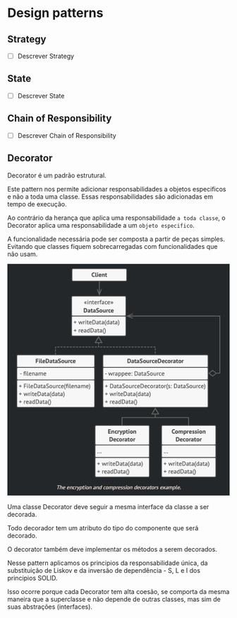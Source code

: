 # Design patterns

## Strategy

- [ ] Descrever Strategy

## State

- [ ] Descrever State

## Chain of Responsibility

- [ ] Descrever Chain of Responsibility

## Decorator

Decorator é um padrão estrutural.

Este pattern nos permite adicionar responsabilidades a objetos especificos e não a toda uma classe. Essas responsabilidades são adicionadas em tempo de execução.

Ao contrário da herança que aplica uma responsabilidade `a toda classe`, o
Decorator aplica uma responsabilidade a um `objeto especifico`.

A funcionalidade necessária pode ser composta a partir de peças simples. Evitando que classes fiquem sobrecarregadas com funcionalidades que não usam.

![Decorator model](images/README20220602093825.png)  

Uma classe Decorator deve seguir a mesma interface da classe a ser decorada.

Todo decorador tem um atributo do tipo do componente que será decorado.

O decorator também deve implementar os métodos a serem decorados.

Nesse pattern aplicamos os principios  da responsabilidade única, da substituição de Liskov e da inversão de dependência - S, L e I dos principios SOLID.

Isso ocorre porque cada Decorator tem alta coesão, se comporta da mesma maneira que a superclasse e não depende de outras classes, mas sim de suas abstrações (interfaces).
